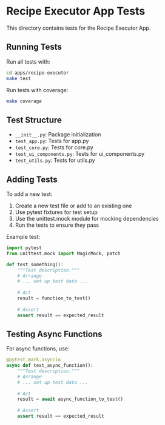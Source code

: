 # Recipe Executor App Tests

This directory contains tests for the Recipe Executor App.

## Running Tests

Run all tests with:

```bash
cd apps/recipe-executor
make test
```

Run tests with coverage:

```bash
make coverage
```

## Test Structure

- `__init__.py`: Package initialization
- `test_app.py`: Tests for app.py
- `test_core.py`: Tests for core.py
- `test_ui_components.py`: Tests for ui_components.py
- `test_utils.py`: Tests for utils.py

## Adding Tests

To add a new test:

1. Create a new test file or add to an existing one
2. Use pytest fixtures for test setup
3. Use the unittest.mock module for mocking dependencies
4. Run the tests to ensure they pass

Example test:

```python
import pytest
from unittest.mock import MagicMock, patch

def test_something():
    """Test description."""
    # Arrange
    # ... set up test data ...
    
    # Act
    result = function_to_test()
    
    # Assert
    assert result == expected_result
```

## Testing Async Functions

For async functions, use:

```python
@pytest.mark.asyncio
async def test_async_function():
    """Test description."""
    # Arrange
    # ... set up test data ...
    
    # Act
    result = await async_function_to_test()
    
    # Assert
    assert result == expected_result
```